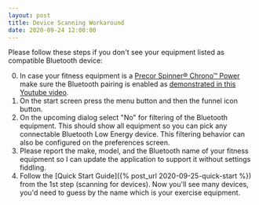 ```yaml
---
layout: post
title: Device Scanning Workaround
date: 2020-09-24 12:00:00
---
```

Please follow these steps if you don't see your equipment listed as compatible Bluetooth device:

0. In case your fitness equipment is a [Precor Spinner® Chrono™ Power](https://spinning.com/spinner-chrono-power/) make sure the Bluetooth pairing is enabled as [demonstrated in this Youtube video](https://www.youtube.com/watch?v=8w1IcI5twGY).
1. On the start screen press the menu button and then the funnel icon button.
1. On the upcoming dialog select "No" for filtering of the Bluetooth equipment. This should show all equipment so you can pick any connectable Bluetooth Low Energy device. This filtering behavior can also be configured on the preferences screen.
1. Please report the make, model, and the Bluetooth name of your fitness equipment so I can update the application to support it without settings fiddling.
1. Follow the [Quick Start Guide]({% post_url 2020-09-25-quick-start %}) from the 1st step (scanning for devices). Now you'll see many devices, you'd need to guess by the name which is your exercise equipment.
